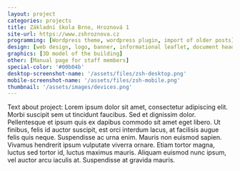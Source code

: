 ```yaml
---
layout: project
categories: projects
title: Základní škola Brno, Hroznová 1
site-url: https://www.zshroznova.cz
programming: [Wordpress theme, wordpress plugin, import of older posts]
design: [web design, logo, banner, informational leaflet, document header]
graphics: [3D model of the building]
other: [Manual page for staff members]
special-color: '#00b04b'
desktop-screenshot-name: '/assets/files/zsh-desktop.png'
mobile-screenshot-name: '/assets/files/zsh-mobile.png'
thumbnail: '/assets/images/devices.png'
---
```

Text about project: Lorem ipsum dolor sit amet, consectetur adipiscing elit. Morbi suscipit sem ut tincidunt faucibus. Sed et dignissim dolor. Pellentesque et ipsum quis ex dapibus commodo sit amet eget libero. Ut finibus, felis id auctor suscipit, est orci interdum lacus, at facilisis augue felis quis neque. Suspendisse ac urna enim. Mauris non euismod sapien. Vivamus hendrerit ipsum vulputate viverra ornare. Etiam tortor magna, luctus sed tortor id, luctus maximus mauris. Aliquam euismod nunc ipsum, vel auctor arcu iaculis at. Suspendisse at gravida mauris. 